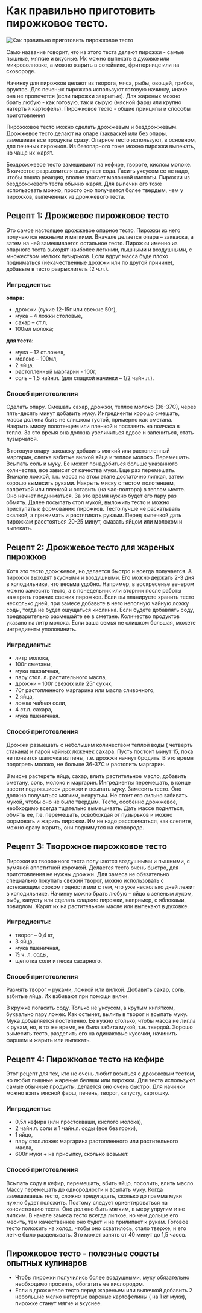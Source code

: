# Как правильно приготовить пирожковое тесто.
![Как правильно приготовить пирожковое тесто]( /images/Kulinar/Vipechka/testo_pirozhkovoe.jpg 'Как правильно приготовить пирожковое тесто' )

Само название говорит, что из этого теста делают пирожки - самые пышные, мягкие и вкусные. Их можно выпекать в духовке или микроволновке, а можно жарить в сотейнике, фритюрнице или на сковороде.

Начинку для пирожков делают из творога, мяса, рыбы, овощей, грибов, фруктов. Для печеных пирожков используют готовую начинку, иначе она не пропечется (если пирожки закрытые). Для жареных можно брать любую - как готовую, так и сырую (мясной фарш или крупно натертый картофель).
Пирожковое тесто - общие принципы и способы приготовления

Пирожковое тесто можно сделать дрожжевым и бездрожжевым. Дрожжевое тесто делают на опаре (закваске) или без опары, замешивая все продукты сразу. Опарное тесто используют, в основном, для печеных пирожков. Из безопарного тоже можно пирожки выпекать, но чаще их жарят.

Бездрожжевое тесто замешивают на кефире, твороге, кислом молоке. В качестве разрыхлителя выступает сода. Гасить уксусом ее не надо, чтобы пошла реакция, вполне хватает молочной кислоты. Пирожки из бездрожжевого теста обычно жарят. Для выпечки его тоже использовать можно, просто оно получается более твердым, чем у пирожков, выпеченных из дрожжевого теста.

## Рецепт 1: Дрожжевое пирожковое тесто
Это самое настоящее дрожжевое опарное тесто. Пирожки из него получаются нежными и мягкими. Вначале делается опара – закваска, а затем на ней замешивается остальное тесто. Пирожки именно из опарного теста выходят наиболее легкими, пышными и воздушными, с множеством мелких пузырьков. Если вдруг масса буде плохо подниматься (некачественные дрожжи или по другой причине), добавьте в тесто разрыхлитель (2 ч.л.).

### Ингредиенты:
**опара:**

- дрожжи (сухие 12-15г или свежие 50г),
- мука – 4 ложки столовые,
- сахар – ст.л,
- 100мл молока;

**для теста:**

- мука – 12 ст.ложек,
- молоко – 100мл,
- 2 яйца,
- растопленный маргарин - 100г,
- соль – 1,5 чайн.л. (для сладкой начинки – 1/2 чайн.л.).

### Способ приготовления
Сделать опару. Смешать сахар, дрожжи, теплое молоко (36-37С), через пять-десять минут добавить муку. Ингредиенты хорошо смешать, масса должна быть не слишком густой, примерно как сметана. Накрыть миску полотенцем или пленкой и поставить на полчаса в тепло. За это время она должна увеличиться вдвое и запениться, стать пузырчатой.

В готовую опару-закваску добавить мягкий или растопленный маргарин, слегка взбитые вилкой яйца и теплое молоко. Перемешать. Всыпать соль и муку. Ее может понадобиться больше указанного количества, все зависит от качества муки. Еще раз перемешать. Вначале ложкой, т.к. масса на этом этапе достаточно липкая, затем хорошо вымесить руками. Накрыть миску с тестом полотенцем, салфеткой или пленкой и оставить (на час-полтора) в теплом месте. Оно начнет подниматься. За это время нужно будет его пару раз обмять. Далее посыпать стол мукой, выложить тесто и можно приступать к формованию пирожков. Тесто лучше не раскатывать скалкой, а прижимать и растягивать руками. Перед выпечкой дать пирожкам расстояться 20-25 минут, смазать яйцом или молоком и выпекать.

## Рецепт 2: Дрожжевое тесто для жареных пирожков
Хотя это тесто дрожжевое, но делается быстро и всегда получается. А пирожки выходят вкусными и воздушными. Его можно держать 2-3 дня в холодильнике, что весьма удобно. Например, в воскресенье вечером можно замесить тесто, а в понедельник или вторник после работы нажарить горячих свежих пирожков. Если вы планируете хранить тесто несколько дней, при замесе добавьте в него неполную чайную ложку соды, тогда не будет ощущаться кислинка. Если будете добавлять соду, предварительно размешайте ее в сметане. Количество продуктов указано на литр молока. Если ваша семья не слишком большая, можете ингредиенты уполовинить.

### Ингредиенты:
- литр молока,
- 100г сметаны,
- мука пшеничная,
- пару стол. л. растительного масла,
- дрожжи – 100г свежих или 25г сухих,
- 70г растопленного маргарина или масла сливочного,
- 2 яйца,
- ложка чайная соли,
- 4 ст.л. сахара,
- мука пшеничная.

### Способ приготовления
Дрожжи размешать с небольшим количеством теплой воды ( четверть стакана) и парой чайных ложечек сахара. Пусть постоит минут 15, пока не появится шапочка из пены, т.е. дрожжи начнут бродить. В это время подогреть молоко, не больше 36-37С и растопить маргарин.

В миске растереть яйца, сахар, влить растительное масло, добавить сметану, соль, молоко и маргарин. Ингредиенты перемешать, в конце ввести поднявшиеся дрожжи и всыпать муку. Замесить тесто. Оно должно получиться мягким, некрутым. Не стоит его сильно забивать мукой, чтобы оно не было твердым. Тесто, особенно дрожжевое, необходимо всегда тщательно вымешивать. Дать массе подняться, обмять ее, т.е. перемешать, освобождая от пузырьков и можно формовать и жарить пирожки. Им не надо расстаиваться, как слепите, можно сразу жарить, они поднимутся на сковороде.

## Рецепт 3: Творожное пирожковое тесто
Пирожки из творожного теста получаются воздушными и пышными, с румяной аппетитной корочкой. Делается тесто очень быстро, для приготовления не нужны дрожжи. Для замеса не обязательно специально покупать свежий творог, можно использовать с истекающим сроком годности или с тем, что уже несколько дней лежит в холодильнике. Начинку можно брать любую – яйцо с зеленым луком, рыбу, капусту или сделать сладкие пирожки, например, с яблоками, повидлом. Жарят их на растительном масле или выпекают в духовке.

### Ингредиенты:
- творог – 0,4 кг,
- 3 яйца,
- мука пшеничная,
- ½ ч. л. соды,
- щепотка соли и песка сахарного.

### Способ приготовления
Размять творог – руками, ложкой или вилкой. Добавить сахар, соль, взбитые яйца. Их взбивают при помощи вилки.

В кружке погасить соду. Только не уксусом, а крутым кипятком, буквально пару ложек. Как остынет, вылить в творог и всыпать муку. Мука добавляется постепенно. Ее нужно столько, чтобы масса не липла к рукам, но, в то же время, не была забита мукой, т.е. твердой. Хорошо вымесить тесто, разделить его на одинаковые кусочки, начинить фаршем и жарить или выпекать.

## Рецепт 4: Пирожковое тесто на кефире
Этот рецепт для тех, кто не очень любит возиться с дрожжевым тестом, но любит пышные жареные беляши или пирожки. Для теста используют самые обычные продукты, делается оно очень быстро. Для начинки можно взять мясной фарш, печень, творог, капусту, картошку.

### Ингредиенты:
- 0,5л кефира (или простокваши, кислого молока),
- 2 чайн.л. соли и 1 чайн.л. соды (все без горки),
- 1 яйцо,
- пару стол.ложек маргарина растопленного или растительного масла,
- 600г муки + на присыпку, сколько возьмет.

### Способ приготовления
Всыпать соду в кефир, перемешать, вбить яйцо, посолить, влить масло. Массу перемешать до однородности и всыпать муку. Когда замешиваешь тесто, сложно предугадать, сколько до грамма муки нужно будет положить. Поэтому следует ориентироваться на консистенцию теста. Оно должно быть мягким, в меру упругим и не липким. В начале замеса тесто всегда липкое, но чем дольше его месить, тем качественнее оно будет и не прилипает к рукам. Готовое тесто положить на холод, чтобы оно схватилось, стало тверже, и его легче было разделывать. Это может занять от 40 минут до 1,5 часов.

## Пирожковое тесто - полезные советы опытных кулинаров

- Чтобы пирожки получились более воздушными, муку обязательно необходимо просеять, обогатить ее кислородом.
- Если в дрожжевое тесто перед жареньем или выпечкой добавить 2 небольшие мелко натертые вареные картофелины ( на 1 кг муки), пирожке станут мягче и вкуснее.
